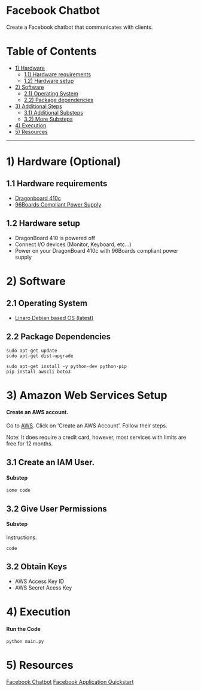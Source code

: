 # Facebook Chatbot

Create a Facebook chatbot that communicates with clients.

# Table of Contents

- [1) Hardware](#1-hardware)
   - [1.1) Hardware requirements](#11-hardware-requirements)
   - [1.2) Hardware setup](#12-hardware-setup)
- [2) Software](#2-software) 
   - [2.1) Operating System](#21-operating-system)
   - [2.2) Package dependencies](#22-package-dependencies)
- [3) Additional Steps](#3-additional-steps)
   - [3.1) Additional Substeps](#31-additional-substeps)
   - [3.2) More Substeps](#32-more-substeps)
- [4) Execution](#4-execution)
- [5) Resources](#5-resources)



***

# 1) Hardware (Optional)

## 1.1 Hardware requirements

- [Dragonboard 410c](http://www.96boards.org/product/dragonboard410c/)
- [96Boards Compliant Power Supply](http://www.96boards.org/product/power/)

## 1.2 Hardware setup

- DragonBoard 410 is powered off
- Connect I/O devices (Monitor, Keyboard, etc...)
- Power on your DragonBoard 410c with 96Boards compliant power supply

# 2) Software

## 2.1 Operating System

- [Linaro Debian based OS (latest)](https://github.com/96boards/documentation/blob/master/ConsumerEdition/DragonBoard-410c/Downloads/Debian.md)

## 2.2 Package Dependencies

```shell
sudo apt-get update
sudo apt-get dist-upgrade

sudo apt-get install -y python-dev python-pip
pip install awscli boto3
```
# 3) Amazon Web Services Setup

#### Create an AWS account.
Go to [AWS](https://aws.amazon.com/). Click on 'Create an AWS Account'. Follow their steps.  

Note: It does require a credit card, however, most services with limits are free for 12 months.

## 3.1 Create an IAM User.


#### Substep

```
some code
```
## 3.2 Give User Permissions

#### Substep

Instructions.

```shell
code
```
## 3.2 Obtain Keys
- AWS Access Key ID
- AWS Secret Acess Key
# 4) Execution


#### Run the Code

```shell
python main.py
```

# 5) Resources
[Facebook Chatbot](http://docs.aws.amazon.com/lex/latest/dg/fb-bot-association.html)
[Facebook Application Quickstart](https://developers.facebook.com/docs/messenger-platform/getting-started/quick-start)
